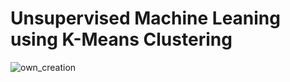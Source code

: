 # Unsupervised Machine Leaning using K-Means Clustering
![own_creation](https://user-images.githubusercontent.com/62880625/90216855-4f0ea880-de1d-11ea-8c49-3e9e1b6aa8a3.JPG)
